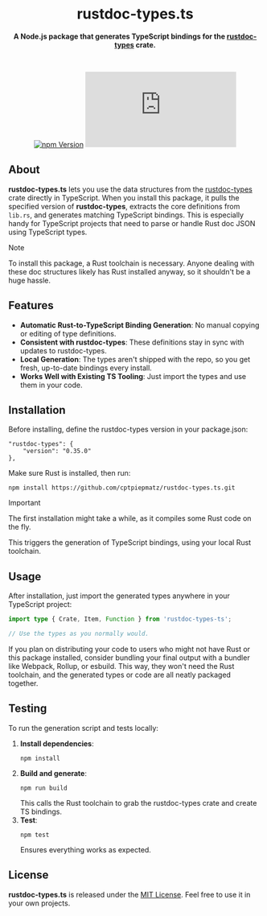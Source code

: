 <h1 align="center">rustdoc-types.ts</h1>
<p align="center">
  <b>A Node.js package that generates TypeScript bindings for the <a href="https://crates.io/crates/rustdoc-types">rustdoc-types</a> 
  crate.</b>
</p>

<br>

<div align="center">

  [![npm Version](https://img.shields.io/badge/dynamic/json?url=https%3A%2F%2Fraw.githubusercontent.com%2Fcptpiepmatz%2Frustdoc-types.ts%2Frefs%2Fheads%2Fmain%2Fpackage.json&query=version&prefix=v&style=for-the-badge&label=version)](https://github.com/cptpiepmatz/rustdoc-types.ts)
  [![License](https://img.shields.io/github/license/cptpiepmatz/rustdoc-types.ts?style=for-the-badge)](https://github.com/cptpiepmatz/rustdoc-types.ts/blob/main/LICENSE)

</div>


## About

**rustdoc-types.ts** lets you use the data structures from the [rustdoc-types](https://crates.io/crates/rustdoc-types) crate directly in TypeScript. When you install this package, it pulls the specified version of **rustdoc-types**, extracts the core definitions from `lib.rs`, and generates matching TypeScript bindings. This is especially handy for TypeScript projects that need to parse or handle Rust doc JSON using TypeScript types.

> [!NOTE]  
> To install this package, a Rust toolchain is necessary. Anyone dealing with these doc structures likely has Rust installed anyway, so it shouldn't be a huge hassle.

## Features
- **Automatic Rust-to-TypeScript Binding Generation**: No manual copying or editing of type definitions.
- **Consistent with rustdoc-types**: These definitions stay in sync with updates to rustdoc-types.
- **Local Generation**: The types aren't shipped with the repo, so you get fresh, up-to-date bindings every install.
- **Works Well with Existing TS Tooling**: Just import the types and use them in your code.

## Installation
Before installing, define the rustdoc-types version in your package.json:

```
"rustdoc-types": {
    "version": "0.35.0"
},
```

Make sure Rust is installed, then run:

```shell
npm install https://github.com/cptpiepmatz/rustdoc-types.ts.git
```

> [!IMPORTANT]  
> The first installation might take a while, as it compiles some Rust code on the fly.

This triggers the generation of TypeScript bindings, using your local Rust toolchain.

## Usage
After installation, just import the generated types anywhere in your TypeScript project:

```ts
import type { Crate, Item, Function } from 'rustdoc-types-ts';

// Use the types as you normally would.
```

If you plan on distributing your code to users who might not have Rust or this package installed, consider bundling your final output with a bundler like Webpack, Rollup, or esbuild. This way, they won't need the Rust toolchain, and the generated types or code are all neatly packaged together.


## Testing
To run the generation script and tests locally:

1. **Install dependencies**:
   ```shell
   npm install
   ```
2. **Build and generate**:
   ```shell
   npm run build
   ```
   This calls the Rust toolchain to grab the rustdoc-types crate and create TS bindings.
3. **Test**:
   ```shell
   npm test
   ```
   Ensures everything works as expected.

## License
**rustdoc-types.ts** is released under the [MIT License](LICENSE). Feel free to use it in your own projects.

